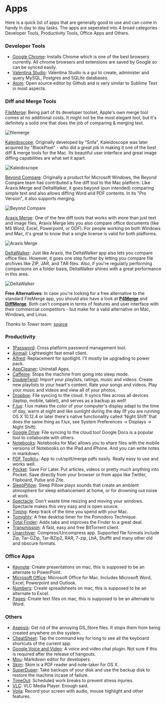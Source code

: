 # Apps

Here is a quick list of apps that are generally good to use and can come in handy in day to day tasks. The apps are seperated into 4 broad categories Developer Tools, Productivity Tools, Office Apps and Others.

### Developer Tools
- [Google Chrome](https://www.google.com/intl/en/chrome/browser/): Installs Chrome which is one of the best browsers currently. All chrome browsers and extensions are saved by Google so can be synced easily.
- [Valentina Studio](http://www.valentina-db.com/en/valentina-studio-overview):  Valentina Studio is a gui to create, administer and query MySQL, Postgres and SQLite databases.
- [Atom](https://atom.io/): Open source editor by Github and is very similar to Sublime Text in most aspects.

### Diff and Merge Tools

[FileMerge](): Being part of its developer toolset, Apple's own merge tool comes at no additional costs. It might not be the most elegant tool, but it's definitely a solid one that does the job of comparing & merging text.

![filemerge](filemerge.png)

[Kaleidoscope](http://www.kaleidoscopeapp.com/): Originally developed by "Sofa", Kaleidoscope was later acquired by "BlackPixel" - who did a great job in making it one of the best diff & merge tools for the Mac. Its beautiful user interface and great image diffing capabilities are what set it apart.

![Kaleidoscope](kaleidoscope.png)

[Beyond Compare](http://www.scootersoftware.com/): Originally a product for Microsoft Windows, the Beyond Compare team has contributed a fine diff tool to the Mac platform. Like Araxis Merge and DeltaWalker, it goes beyond (pun intended) comparing simple text and also allows diffing Word and PDF contents. In its "Pro Version", it also supports merging.

![Beyond Compare](beyond-compare.png)

[Araxis Merge](http://www.araxis.com/merge/): One of the few diff tools that works with more than just text and image files, Araxis Merge lets you also compare office documents (like MS Word, Excel, Powerpoint, or ODF). For people working on both Windows and Mac, it's great to know that a single license is valid for both platforms.

![Araxis Merge](araxis-merge.jpg)


[DeltaWalker](http://www.deltawalker.com/): Just like Araxis, the DeltaWalker app also lets you compare office files. However, it goes one step further by letting you compare file archives like ZIP, JAR, and TAR files. Also, if you're regularly performing comparisons on a folder basis, DeltaWalker shines with a great performance in this area.

![DeltaWalker](delta-walker.jpg)

**Free Alternatives**:
In case you're looking for a free alternative to the standard FileMerge app, you should also have a look at **[P4Merge](http://www.perforce.com/product/components/perforce-visual-merge-and-diff-tools)** and **[DiffMerge](http://www.sourcegear.com/diffmerge/)**.
Both can't compare in terms of features and user interface with their commercial competitors - but make for a valid alternative on Mac, Windows, and Linux.

*Thanks to Tower team*: [source](https://www.git-tower.com/blog/diff-tools-mac/)

### Productivity
- [1Password](https://agilebits.com/onepassword): Cross platform password management tool.
- [Airmail](http://airmailapp.com/): Lightweight fast email client.
- [Alfred](http://www.alfredapp.com/): Replacement for spotlight. I'll mostly be upgrading to power pack.
- [AppCleaner](http://www.freemacsoft.net/appcleaner/): Uninstall Apps.
- [Caffeine](http://lightheadsw.com/caffeine/): Stops the machine from going into sleep mode.
- [DoubleTwist](https://www.doubletwist.com/desktop/): Import your playlists, ratings, music and videos. Create new playlists to your heart's content. Rate your songs and videos. Play your music and videos and view all of your photos.
- [Dropbox](https://www.dropbox.com/): File syncing to the cloud. It syncs files across all devices (laptop, mobile, tablet), and serves as a backup as well!
- [F.lux](https://justgetflux.com/): f.lux makes the color of your computer's display adapt to the time of day, warm at night and like sunlight during the day (If you are running OS X 10.12.4 or later there's native functionality called 'Night Shift' that does the same thing as f.lux, see System Preferences -> Displays -> Night Shift).
- [Google Drive](https://drive.google.com/): File syncing to the cloud too! Google Docs is a popular tool to collaborate with others.
- [Notebooks](http://www.notebooksapp.com/mac/): Notebooks for Mac allows you to share files with the mobile versions of Notebooks on the iPad and iPhone. And you can write notes in markdown.
- [PDF Toolkit+](https://itunes.apple.com/us/app/pdf-toolkit-+/id545164971?mt=12): App to cut/split/merge pdfs easily. Really easy to use and works well.
- [Pocket](https://getpocket.com): Save For Later. Put articles, videos or pretty much anything into Pocket. Save directly from your browser or from apps like Twitter, Flipboard, Pulse and Zite.
- [SleepPillow](https://itunes.apple.com/us/app/sleep-pillow/id597419160?mt=12): Sleep Pillow plays sounds that create an ambient atmosphere for sleep enhancement at home, or for drowning out noise at work.
- [Spectacle](http://spectacleapp.com/): Don't waste time resizing and moving your windows. Spectacle makes this very easy and is open source.
- [Timing](http://timingapp.com/): Keep track of the time you spend with your Mac.
- [Tomighty](http://www.tomighty.org/): A free desktop timer for the Pomodoro Technique.
- [Total Finder](http://totalfinder.binaryage.com/): Adds tabs and improves the Finder to a great deal.
- [Transmission](http://www.transmissionbt.com/): A fast, easy and free BitTorrent client.
- [Unarchiver](http://wakaba.c3.cx/s/apps/unarchiver.html): Compress/Uncompress app. Supported file formats include Zip, Tar-GZip, Tar-BZip2, RAR, 7-zip, LhA, StuffIt and many other old and obscure formats.

### Office Apps
- [Keynote](http://www.apple.com/mac/keynote/): Create presentations on mac, this is supposed to be an alternate to PowerPoint.
- [Microsoft Office](http://www.microsoft.com/mac/buy): Microsoft Office for Mac. Includes Microsoft Word, Excel, Powerpoint and Outlook.
- [Numbers](http://www.apple.com/mac/numbers/): Create spreadsheets on mac, this is supposed to be an alternate to Excel.
- [Pages](http://www.apple.com/mac/pages/): Create text files on mac, this is supposed to be an alternate to Word.

### Others
- [Asepsis](http://asepsis.binaryage.com/): Get rid of the annoying DS_Store files. It stops them from being created anywhere on the system.
- [CheatSheet](http://www.grandtotal.biz/CheatSheet/): Tap the command key for long to see all the keyboard shortcuts of the current app.
- [Google Voice and Video](http://www.google.com/+/learnmore/hangouts/): A voice and video chat plugin. Not sure if this is required after the release of hangouts.
- [Mou](http://25.io/mou/): Markdown editor for developers.
- [Skim](https://sourceforge.net/projects/skim-app/): Skim is a PDF reader and note-taker for OS X.
- [SuperDuper](http://www.shirt-pocket.com/SuperDuper/SuperDuperDescription.html): Take backups of your disk and use the backup disk to restore the machine incase of failure.
- [TimeOut](http://www.dejal.com/timeout/): Scheduled work breaks to prevent stress injuries.
- [VLC](http://www.videolan.org/vlc/index.html): VLC Media Player. Enough said.
- [Voila](http://www.globaldelight.com/voila/): Record your screen with audio, mouse highlight and other features.
